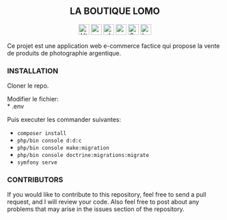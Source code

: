<h2 align="center">LA BOUTIQUE LOMO</h2>
<p align="center"><img src="https://img.shields.io/badge/html5-e34c26?&style=for-the-badge" alt="Html5" title="HTML 5" height="25"> <img src="https://img.shields.io/badge/css3-2965f1?&style=for-the-badge" alt="css3" title="CSS 3" height="25"> <img src="https://img.shields.io/badge/php-8993be?&style=for-the-badge" alt="php" title="php" height="25"> <img src="https://img.shields.io/badge/mysql-4479A1?&style=for-the-badge" alt="mysql" title="mysql" height="25"> <img src="https://img.shields.io/badge/Symfony-000000?&style=for-the-badge" alt="Symfony" title="Symfony" height="25"> <img src="https://img.shields.io/badge/bootstrap-563d7c?&style=for-the-badge" alt="bootstrap" title="bootstrap" height="25"> </p>

<p>
Ce projet est une application web e-commerce factice qui propose la vente de produits de photographie argentique.
</p>


<h3>INSTALLATION</h3>
<p>Cloner le repo.</p>
<p>Modifier le fichier:<br>
* .env<br>

Puis executer les commander suivantes:<br>
* ``composer install``<br>
* ``php/bin console d:d:c``<br>
* ``php/bin console make:migration``<br>
* ``php/bin console doctrine:migrations:migrate``<br>
* ``symfony serve``
</p>


<h3>CONTRIBUTORS</h3>
If you would like to contribute to this repository, feel free to send a pull request, and I will review your code. Also feel free to post about any problems that may arise in the issues section of the repository.